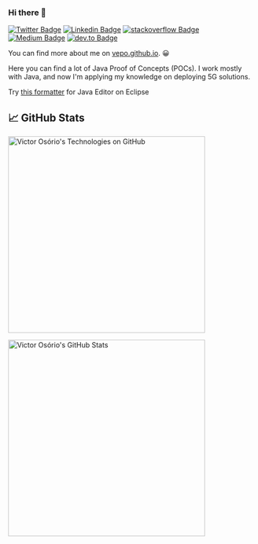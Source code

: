 ### Hi there 👋

[![Twitter Badge](https://img.shields.io/badge/-@vepo-1ca0f1?style=flat-square&labelColor=1ca0f1&logo=twitter&logoColor=white&link=https://twitter.com/vepo)](https://twitter.com/vepo) 
[![Linkedin Badge](https://img.shields.io/badge/-Victor%20Os%C3%B3rio-blue?style=flat-square&logo=Linkedin&logoColor=white&link=https://www.linkedin.com/in/victorosorio/)](https://www.linkedin.com/in/victorosorio/) 
[![stackoverflow Badge](https://img.shields.io/badge/-@victor-6a737c?style=flat-square&labelColor=cccccc&logo=stackoverflow&logoColor=orange&link=https://stackoverflow.com/users/329082/victor)](https://stackoverflow.com/users/329082/victor)
[![Medium Badge](https://img.shields.io/badge/-@vepo-000000?style=flat-square&labelColor=000000&logo=Medium&link=https://medium.com/@vepo/)](https://medium.com/@vepo)
[![dev.to Badge](https://img.shields.io/badge/-vepo-000000?style=flat-square&logo=dev.to&link=https://dev.to/vepo/)](https://dev.to/vepo/)

You can find more about me on [vepo.github.io](https://vepo.github.io/about/). 😀

Here you can find a lot of Java Proof of Concepts (POCs). I work mostly with Java, and now I'm applying my knowledge on deploying 5G solutions.

Try [this formatter](https://gist.github.com/vepo/ca87d614a983ecf9568bf891b0ad0032) for Java Editor on Eclipse

## &#x1f4c8; GitHub Stats

<a href="https://github.com/vepo/vepo">
  <img align="center" src="https://github-readme-stats.vercel.app/api?username=vepo&show_icons=true&include_all_commits=true&title_color=2aa889&text_color=99d1ce&icon_color=2bbc8a&bg_color=0c1014&" alt="Victor Osório's Technologies on GitHub" width="400"/></a>
  
<p/>

<a href="https://github.com/vepo/vepo">
  <img align="center" src="https://github-readme-stats.vercel.app/api/top-langs/?username=vepo&title_color=2aa889&text_color=99d1ce&icon_color=2bbc8a&bg_color=0c1014&langs_count=8&layout=compact&hide=shell,css&theme=material-palenight" alt="Victor Osório's GitHub Stats" width="400"/></a>


<!--
**vepo/vepo** is a ✨ _special_ ✨ repository because its `README.md` (this file) appears on your GitHub profile.

Here are some ideas to get you started:

- 🔭 I’m currently working on ...
- 🌱 I’m currently learning ...
- 👯 I’m looking to collaborate on ...
- 🤔 I’m looking for help with ...
- 💬 Ask me about ...
- 📫 How to reach me: 
- 😄 Pronouns: ...
- ⚡ Fun fact: ...
-->
